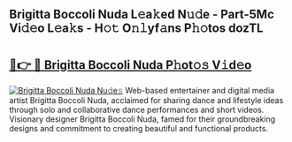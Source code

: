 ## Brigitta Boccoli Nuda L𝚎a𝚔ed N𝚞𝚍e - Part-5Mc Vi𝚍𝚎o L𝚎a𝚔s - H𝚘𝚝 O𝚗𝚕yf𝚊ns P𝚑𝚘tos dozTL

# <h2><a href="http://kfdyeyk.oniu.top/?m=Brigitta+Boccoli+Nuda">🔗👉 🔴 Brigitta Boccoli Nuda P𝚑ot𝚘𝚜 V𝚒d𝚎o</a></h2>

[![Brigitta Boccoli Nuda Nu𝚍e𝚜](https://i.imgur.com/0qMVB7G.gif)](http://kfdyeyk.oniu.top/?m=Brigitta+Boccoli+Nuda)
Web-based entertainer and digital media artist Brigitta Boccoli Nuda, acclaimed for sharing dance and lifestyle ideas through solo and collaborative dance performances and short videos. Visionary designer Brigitta Boccoli Nuda, famed for their groundbreaking designs and commitment to creating beautiful and functional products.  
